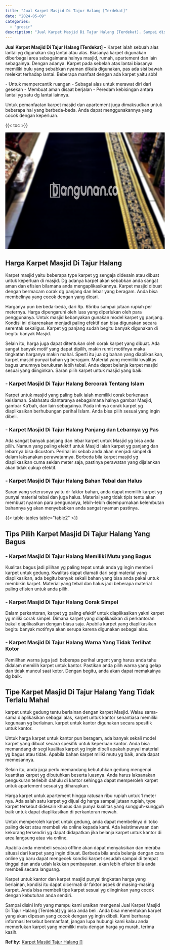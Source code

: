 ```yaml
---
title: "Jual Karpet Masjid Di Tajur Halang [Terdekat]"
date: "2024-05-09"
categories: 
  - "grosir"
description: "Jual Karpet Masjid Di Tajur Halang [Terdekat]. Sampai disini Info yang mampu kami uraikan mengenai Jual Karpet Masjid Di Tajur Halang [Terdekat] yg bisa an..."
---
```


**Jual Karpet Masjid Di Tajur Halang \[Terdekat\]** – Karpet ialah sebuah alas lantai yg digunakan sbg lantai atau alas. Biasanya karpet digunakan diberbagai area sebagaimana halnya masjid, rumah, apartement dan lain sebagainya. Dengan adanya. Karpet pada sebelah atas lantai biasanya memiliki bulu yang sebabkan nyaman dikala digunakan, pas ada sisi bawah melekat terhadap lantai. Beberapa manfaat dengan ada karpet yaitu sbb!

\- Untuk mempercantik ruangan - Sebagai alas untuk merawat diri dari gesekan - Membuat aman disaat berjalan - Peredam kebisingan antara lantai yg satu dg lantai lainnya.

Untuk pemanfaatan karpet masjid dan apartement juga dimaksudkan untuk beberapa hal yang berbeda-beda. Anda dapat menggunakannya yang cocok dengan keperluan.

{{< toc >}}

![Jual Karpet Masjid Di Tajur Halang [Terdekat]](/images/grosir-karpet-murah-78.png)

## Harga Karpet Masjid Di Tajur Halang

Karpet masjid yaitu beberapa type karpet yg sengaja didesain atau dibuat untuk keperluan di masjid. Dg adanya karpet akan sebabkan anda sangat aman dan efisien bilamana anda mengaplikasikannya. Karpet masjid dibuat dengan bermacam corak dg panjang dan lebar yang beragam. Anda bisa membelinya yang cocok dengan yang dicari.

Harganya pun berbeda-beda, dari Rp. 65ribu sampai jutaan rupiah per meternya. Harga dipengaruhi oleh luas yang diperlukan oleh para penggunanya. Untuk masjid kebanyakan gunakan model karpet yg panjang. Kondisi ini dikarenakan menjadi paling efektif dan bisa digunakan secara serentak sekaligus. Karpet yg panjang sudah begitu banyak digunakan di begitu banyak Masjid.

Selain itu, harga juga dapat ditentukan oleh corak karpet yang dibuat. Ada sangat banyak motif yang dapat dipilih, makin rumit motifnya maka tingkatan harganya makin mahal. Sperti itu jua dg bahan yang diaplikasikan, karpet masjid punyai bahan yg beragam. Material yang memiliki kwalitas bagus umumnya berukuran lebih tebal. Anda dapat belanja karpet masjid sesuai yang diinginkan. Saran pilih karpet untuk masjid yang baik:

### \- Karpet Masjid Di Tajur Halang Bercorak Tentang Islam

Karpet untuk masjid yang paling baik ialah memiliki corak berkenaan keislaman. Salahsatu diantaranya sebagaimana halnya gambar Masjid, gambar Ka’bah, dan lain sebagainya. Pada intinya corak karpet yg diaplikasikan berhubungan perihal Islam. Anda bisa pilih sesuai yang ingin dibeli.

### \- Karpet Masjid Di Tajur Halang Panjang dan Lebarnya yg Pas

Ada sangat banyak panjang dan lebar karpet untuk Masjid yg bisa anda pilih. Namun yang paling efektif untuk Masjid ialah karpet yg panjang dan lebarnya bisa dicustom. Perihal ini sebab anda akan menjadi simpel di dalam laksanakan perawatannya. Berbeda bila karpet masjid yg diaplikasikan cuma sekian meter saja, pastinya perawatan yang dijalankan akan tidak cukup efektif.

### \- Karpet Masjid Di Tajur Halang Bahan Tebal dan Halus

Saran yang seterusnya yaitu dr faktor bahan, anda dapat memilih karpet yg punyai material tebal dan juga halus. Material yang tidak tipis tentu akan membuat nyaman para pengunanya, lebih-lebih disempurnakan kelembutan bahannya yg akan menyebabkan anda sangat nyaman pastinya.

{{< table-tables table="table2" >}}

## Tips Pilih Karpet Masjid Di Tajur Halang Yang Bagus

### \- Karpet Masjid Di Tajur Halang Memiliki Mutu yang Bagus

Kualitas bagus jadi pilihan yg paling tepat untuk anda yg ingin membeli karpet untuk gedung. Kwalitas dapat diamati dari segi material yang diaplikasikan, ada begitu banyak sekali bahan yang bisa anda pakai untuk membikin karpet. Material yang tebal dan halus jadi beberapa material paling efisien untuk anda pilih.

### \- Karpet Masjid Di Tajur Halang Corak Simpel

Dalam perkantoran, karpet yg paling efektif untuk diaplikasikan yakni karpet yg miliki corak simpel. Dimana karpet yang diaplikasikan di perkantoran bakal diaplikasikan dengan biasa saja. Apabila karpet yang diaplikasikan begitu banyak motifnya akan serupa karena digunakan sebagai alas.

### \- Karpet Masjid Di Tajur Halang Warna Yang Tidak Terlihat Kotor

Pemilihan warna juga jadi beberapa perihal urgent yang harus anda tahu didalam memilih karpet untuk kantor. Pastikan anda pilih warna yang gelap dan tidak muncul saat kotor. Dengan begitu, anda akan dapat memakainya dg baik.

## Tipe Karpet Masjid Di Tajur Halang Yang Tidak Terlalu Mahal

karpet untuk gedung tentu berlainan dengan karpet Masjid. Walau sama-sama diaplikasikan sebagai alas, karpet untuk kantor senantiasa memiliki kegunaan yg berlainan. karpet untuk kantor digunakan secara spesifik untuk kantor.

Untuk harga karpet untuk kantor pun beragam, ada banyak sekali model karpet yang dibuat secara spesifik untuk keperluan kantor. Anda bisa memandang dr segi kualitas karpet yg ingin dibeli apakah punyai material yg bagus atau tidak. Apabila bahan karpet miliki mutu yg baik, anda dapat memesannya.

Selain itu, anda juga perlu memandang kebutuhkan gedung mengenai kuantitas karpet yg dibutuhkan beserta luasnya. Anda harus laksanakan pengukuran terlebih dahulu di kantor sehingga dapat memperoleh karpet untuk apartement sesuai yg diharapkan.

Harga karpet untuk apartement hingga ratusan ribu rupiah untuk 1 meter nya. Ada salah satu karpet yg dijual dg harga sampai jutaan rupiah, type karpet tersebut didesain khusus dan punya kualitas yang sungguh-sungguh baik untuk dapat diaplikasikan di perkantoran mewah.

Untuk memperoleh karpet untuk gedung, anda dapat membelinya di toko paling dekat atau membeli via online kepada kami. Ada keistimewaan dan kekurang tersendiri yg dapat didapatkan jika belanja karpet untuk kantor di area langsung atau via online.

Apabila anda membeli secara offline akan dapat menyaksikan dan meraba situasi dari karpet yang ingin dibuat. Berbeda bila anda belanja dengan cara online yg baru dapat mengecek kondisi karpet sesudah sampai di tempat tinggal dan anda udah lakukan pembayaran. akan lebih efisien bila anda membeli secara langusng.

Karpet untuk kantor dan karpet masjid punyai tingkatan harga yang berlainan, kondisi itu dapat dicermati dr faktor aspek dr masing-masing karpet. Anda bisa membeli tipe karpet sesuai yg diinginkan yang cocok dengan kebutuhan anda sendiri.

Sampai disini Info yang mampu kami uraikan mengenai Jual Karpet Masjid Di Tajur Halang \[Terdekat\] yg bisa anda beli. Anda bisa menentukan karpet yang akan dipesan yang cocok dengan yg ingin dibeli. Kami berharap informasi tersebut bermanfaat, jangan lupa hubungi kami kalau anda memerlukan karpet yang memiliki mutu dengan harga yg murah, terima kasih.

**Ref by:**  [Karpet Masjid Tajur Halang []](https://id.wikipedia.org/wiki/Karpet)
